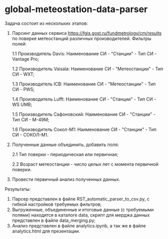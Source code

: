 # global-meteostation-data-parser
 
Задача состоит из нескольких этапов:

1. Парсинг данных сервиса https://fgis.gost.ru/fundmetrology/cm/results по поверке метеостанций различных производителей. Фильтры полей:
   
   1.1 Производитель Davis: Наименование СИ - "Станции" - Тип СИ - Vantage Pro;
   
   1.2 Производитель Vaisala: Наименование СИ - "Метеостанции" - Тип СИ - WXT;
   
   1.3 Производитель ICB: Наименование СИ - "Метеостанции" - Тип СИ - PWS;
   
   1.4 Производитель Lufft: Наименование СИ - "Станции" - Тип СИ - WS UMB;
   
   1.5 Производитель Сафоновский: Наименование СИ - "Станции" - Тип СИ - М-49М;
   
   1.6 Производитель Сокол-М1: Наименование СИ - "Станции" - Тип СИ - СОКОЛ-М1.
   
3. Полученные данные объединить, добавить поля:
   
   2.1 Тип поверки - периодическая или первичная;
   
   2.2 Возраст метеостанции - число целых лет с момента первичной поверки.
   
5. Провести первичный анализ полученных данных.

Результаты:
1. Парсер представлен в файле RST_automatic_parser_to_csv.py, с гибкой настройков требуемых фильтров;
2. Выгруженные, объединенные и итоговые данные (с требуемыми полями) находятся в каталоге data, скрипт для мерджа данных представлен в файле data_merging.py;
3. Анализ представлен в файле analytics.ipynb, а так же в файле analytics.html для презентации.
